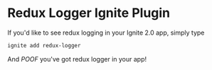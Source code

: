 # Redux Logger Ignite Plugin

If you'd like to see redux logging in your Ignite 2.0 app, simply type 
```sh
ignite add redux-logger  
```

And *POOF* you've got redux logger in your app!